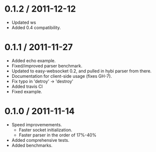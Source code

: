 
0.1.2 / 2011-12-12
==================

  * Updated ws
  * Added 0.4 compatibility.

0.1.1 / 2011-11-27
==================

  * Added echo example.
  * Fixed/improved parser benchmark.
  * Updated to easy-websocket 0.2, and pulled in hybi parser from there.
  * Documentation for client-side usage (fixes GH-7).
  * Fix typo in 'detroy' -> 'destroy'
  * Added travis CI
  * Fixed example.

0.1.0 / 2011-11-14
==================

  * Speed improvemements.
    * Faster socket initialization.
    * Faster parser in the order of 17%-40%
  * Added comprehensive tests.
  * Added benchmarks.

